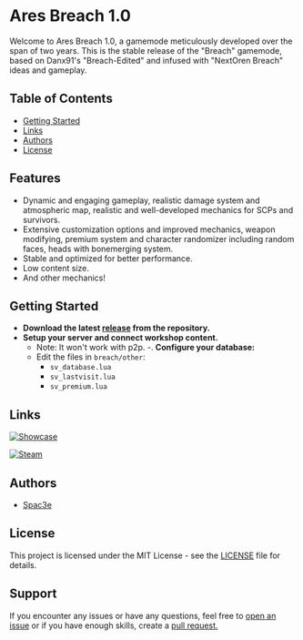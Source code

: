 # Ares Breach 1.0

Welcome to Ares Breach 1.0, a gamemode meticulously developed over the span of two years. This is the stable release of the "Breach" gamemode, based on Danx91's "Breach-Edited" and infused with "NextOren Breach" ideas and gameplay.

## Table of Contents
- [Getting Started](#getting-started)
- [Links](#links)
- [Authors](#authors)
- [License](#license)

## Features
- Dynamic and engaging gameplay, realistic damage system and atmospheric map, realistic and well-developed mechanics for SCPs and survivors.
- Extensive customization options and improved mechanics, weapon modifying, premium system and character randomizer including random faces, heads with bonemerging system.
- Stable and optimized for better performance.
- Low content size.
- And other mechanics!

## Getting Started
- **Download the latest [release](https://github.com/Spac3e/ares-breach/releases) from the repository.**
- **Setup your server and connect workshop content.** 
   - Note: It won't work with p2p.
-. **Configure your database:**
   - Edit the files in `breach/other`:
     - `sv_database.lua`
     - `sv_lastvisit.lua`
     - `sv_premium.lua`

## Links
[![Showcase](https://img.shields.io/badge/%3CShowcase%3E%20-%237289DA.svg?&style=for-the-badge&logo=imgur&logoColor=white)](https://imgur.com/a/WMaDnJN)

[![Steam](https://img.shields.io/badge/%3CCONTENT%3E%20-%237289DA.svg?&style=for-the-badge&logo=steam&logoColor=white)](https://steamcommunity.com/sharedfiles/filedetails/?id=3044598688)

## Authors
- [Spac3e](https://github.com/Spac3e)

## License
This project is licensed under the MIT License - see the [LICENSE](https://choosealicense.com/licenses/mit/) file for details.

## Support
If you encounter any issues or have any questions, feel free to [open an issue](https://github.com/Spac3e/ares-breach/issues) or if you have enough skills, create a [pull request.](https://github.com/Spac3e/ares-breach/pulls)